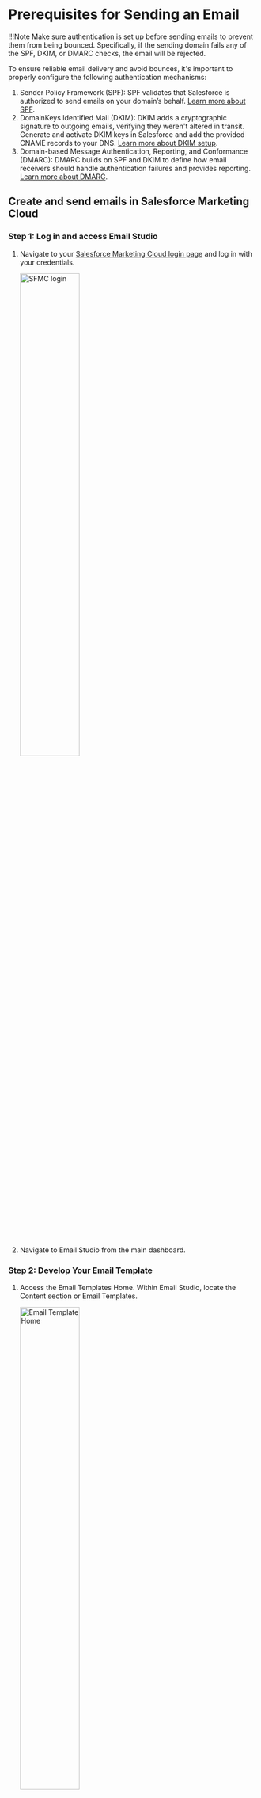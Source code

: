 # Prerequisites for Sending an Email

!!!Note
    Make sure authentication is set up before sending emails to prevent them from being bounced. Specifically, if the sending domain fails any of the SPF, DKIM, or DMARC checks, the email will be rejected.

To ensure reliable email delivery and avoid bounces, it's important to properly configure the following authentication mechanisms:

1. Sender Policy Framework (SPF): SPF validates that Salesforce is authorized to send emails on your domain’s behalf. [Learn more about SPF](https://help.salesforce.com/s/articleView?id=emailadmin_spf_overview.htm&type=5).
2. DomainKeys Identified Mail (DKIM): DKIM adds a cryptographic signature to outgoing emails, verifying they weren't altered in transit. Generate and activate DKIM keys in Salesforce and add the provided CNAME records to your DNS. [Learn more about DKIM setup](https://help.salesforce.com/s/articleView?id=sf.emailadmin_setup_dkim_key.htm&type=5).
3. Domain-based Message Authentication, Reporting, and Conformance (DMARC): DMARC builds on SPF and DKIM to define how email receivers should handle authentication failures and provides reporting. [Learn more about DMARC](https://help.salesforce.com/s/articleView?id=sf.emailadmin_dmarc.htm&type=5).

## Create and send emails in Salesforce Marketing Cloud

### Step 1: Log in and access Email Studio

1. Navigate to your [Salesforce Marketing Cloud login page](https://mc.exacttarget.com/cloud/login.html) and log in with your credentials.

   <img src="{{base_path}}/assets/img/integrate/connectors/sfmc/sfmc-login.png" title="SFMC login" width="50%" alt="SFMC login"/>

2. Navigate to Email Studio from the main dashboard.

### Step 2: Develop Your Email Template

1. Access the Email Templates Home. Within Email Studio, locate the Content section or Email Templates.

   <img src="{{base_path}}/assets/img/integrate/connectors/sfmc/email-template-home.png" title="Email Template Home" width="50%" alt="Email Template Home"/>

2. Click **New Email Template**, fill in the required details, and save.

   <img src="{{base_path}}/assets/img/integrate/connectors/sfmc/email-template-new.png" title="New Email Template" width="100%" alt="New Email Template"/>

3. Open the template details page and click "Edit in Builder." From there, you can modify the HTML, paste an existing template, or choose from their available templates. I have also added a custom HTML template, which you can find [here](https://gist.github.com/aashikam/999fc472ebc16e06be4e72f644fff55d).

   <img src="{{base_path}}/assets/img/integrate/connectors/sfmc/email-template-edit.png" title="Edit Email Template" width="100%" alt="Edit Email Template"/>

5. Save your changes and return to the Email Templates home. This template can now be used in subsequent email sends.

### Step 3: Create the Email Message in Content Builder

1. From Email Studio, click on **Content**.
2. Choose **Create** and select your preferred email type (Template Based, HTML Paste, or Text Only).

   <img src="{{base_path}}/assets/img/integrate/connectors/sfmc/create-email.png" title="Create Email" width="100%" alt="Create Email"/>

3. Enter the necessary details such as the email subject, preheader, and other required fields.
4. Construct the email content according to the chosen format.

    <img src="{{base_path}}/assets/img/integrate/connectors/sfmc/email-content.png" title="Email Content" width="100%" alt="Email Content"/>

5. Use the preview features (desktop, mobile, HTML, and plain text) to verify the email’s appearance.
6. Save your email draft when satisfied.

### Step 4 Configure a Sender Profile

1. In Email Studio, click the **Admin** tab (or use the Email drop-down to find **Admin**).
2. Find the **Sender Profiles** option in the left-hand menu.

    <img src="{{base_path}}/assets/img/integrate/connectors/sfmc/sender-profiles.png" title="Sender Profiles" width="30%" alt="Sender Profiles"/>

3. Click **Create** to make a new profile or select an existing profile to update.

    <img src="{{base_path}}/assets/img/integrate/connectors/sfmc/new-profile.png" title="New Profile" width="100%" alt="New Profile"/>

4. Provide a **From Name** and a verified **From Email Address** that is authorized in your Salesforce Marketing Cloud account.
5. Confirm and save your sender profile.

### Step 5: Set Up a Delivery Profile

1. Provide a reply-to email address.
2. Configure additional settings such as headers, footers, and tracking options as needed.

<img src="{{base_path}}/assets/img/integrate/connectors/sfmc/delivery-profile.png" title="Delivery Profile" width="100%" alt="Delivery Profile"/>

### Step 6: Create a Send-Classification

1. Combine your sender profile and delivery profile in a send-classification.
2. Choose whether your send is Commercial or Transactional.

<img src="{{base_path}}/assets/img/integrate/connectors/sfmc/send-classification.png" title="Send Classification" width="100%" alt="Send Classification"/>

### Step 7: Build the Email Send Definition

1. Attach your email template/message, send classification, and target audience.
2. Define scheduling options or decide on an immediate send.

> Note: You can use the WSO2 Integrator: MI "Create Email Send Definition" operation to programmatically create the send-definition.

### Step 8: Test Your Email

1. Use Email Studio’s preview features to ensure the email renders correctly across different devices and email clients.

<img src="{{base_path}}/assets/img/integrate/connectors/sfmc/send-test-email.png" title="Send Test Email" width="100%" alt="Send Test Email"/>

2. Send a test email to a small group to validate the sender profile, delivery profile, send classification, and overall email formatting.

### Step 9: Execute the Full Send

After a successful test send and verification of all settings, proceed with the full email send to your entire target audience.

> Note: You can use the WSO2 Integrator: MI "Send Email Message" operation to programmatically trigger the full email send.
